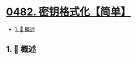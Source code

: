 # [0482. 密钥格式化【简单】](https://github.com/Tdahuyou/TNotes.leetcode/tree/main/notes/0482.%20%E5%AF%86%E9%92%A5%E6%A0%BC%E5%BC%8F%E5%8C%96%E3%80%90%E7%AE%80%E5%8D%95%E3%80%91)

<!-- region:toc -->

- [1. 📝 概述](#1--概述)

<!-- endregion:toc -->

## 1. 📝 概述
